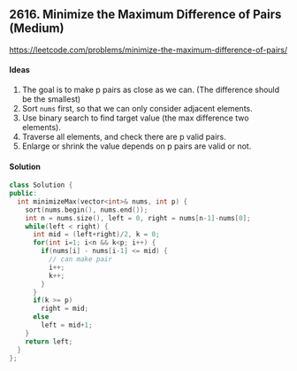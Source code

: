 ## 2616. Minimize the Maximum Difference of Pairs (Medium)


https://leetcode.com/problems/minimize-the-maximum-difference-of-pairs/


#### Ideas
1. The goal is to make p pairs as close as we can. (The difference should be the smallest)
2. Sort `nums` first, so that we can only consider adjacent elements.
3. Use binary search to find target value (the max difference two elements).
4. Traverse all elements, and check there are p valid pairs.
5. Enlarge or shrink the value depends on p pairs are valid or not.

#### Solution
```C++
class Solution {
public:
  int minimizeMax(vector<int>& nums, int p) {
    sort(nums.begin(), nums.end());
    int n = nums.size(), left = 0, right = nums[n-1]-nums[0];
    while(left < right) {
      int mid = (left+right)/2, k = 0;
      for(int i=1; i<n && k<p; i++) {
        if(nums[i] - nums[i-1] <= mid) {
          // can make pair
          i++;
          k++;
        }
      }
      if(k >= p)
        right = mid;
      else
        left = mid+1;
    }
    return left;
  }
};
```